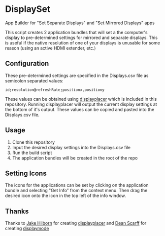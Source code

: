 # DisplaySet
App Builder for "Set Separate Displays" and "Set Mirrored Displays" apps

This script creates 2 application bundles that will set a the computer's display to pre-determined settings for mirrored and separate displays. This is useful if the native resolution of one of your displays is unusable for some reason (using an active HDMI extender, etc.)

## Configuration
These pre-determined settings are specified in the Displays.csv file as semicolon separated values:

```
id;resolution@refreshRate;positionx,positiony
```
These values can be obtained using [displayplacer](https://github.com/jakehilborn/displayplacer) which is included in this repository. Running displayplacer will output the current display settings at the bottom of it's output. These values can be copied and pasted into the Displays.csv file.

## Usage
1. Clone this repository
2. Input the desired display settings into the Displays.csv file
3. Run the build script
4. The application bundles will be created in the root of the repo

## Setting Icons
The icons for the applications can be set by clicking on the application bundle and selecting "Get Info" from the context menu. Then drag the desired icon onto the icon in the top left of the info window.

## Thanks
Thanks to [Jake Hilborn](https://github.com/jakehilborn) for creating [displayplacer](https://github.com/jakehilborn/displayplacer) and [Dean Scarff](https://github.com/p00ya) for creating [displaymode](https://github.com/p00ya/displaymode)